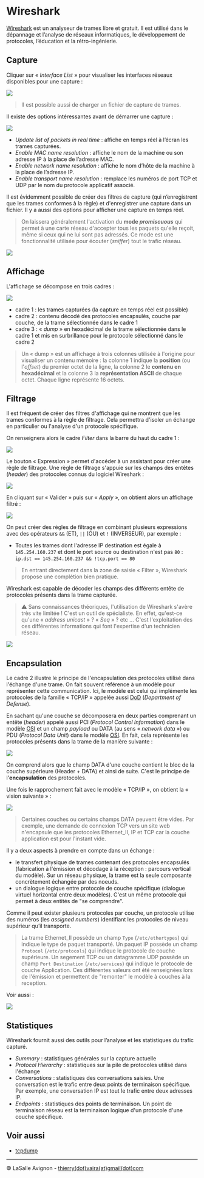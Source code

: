 # Wireshark

[Wireshark](https://www.wireshark.org/) est un analyseur de trames libre et gratuit. Il est utilisé dans le dépannage et l’analyse de réseaux informatiques, le développement de protocoles, l’éducation et la rétro-ingénierie.

## Capture

Cliquer sur « _Interface List_ » pour visualiser les interfaces réseaux disponibles pour une capture :

![](images/wireshark-interface-list.png)

> Il est possible aussi de charger un fichier de capture de trames.

Il existe des options intéressantes avant de démarrer une capture :

![](images/wireshark-capture-options.png)

- _Update list of packets in real time_ : affiche en temps réel à l’écran les trames capturées.
- _Enable MAC name resolution_ : affiche le nom de la machine ou son adresse IP à la place de l’adresse MAC.
- _Enable network name resolution_ : affiche le nom d’hôte de la machine à la place de l’adresse IP.
- _Enable transport name resolution_ : remplace les numéros de port TCP et UDP par le nom du protocole applicatif associé.

Il est évidemment possible de créer des filtres de capture (qui n’enregistrent que les trames conformes à la règle) et d'enregistrer une capture dans un fichier. Il y a aussi des options pour afficher une capture en temps réel.

> On laissera généralement l'activation du **mode _promiscuous_** qui permet à une carte réseau d'accepter tous les paquets qu'elle reçoit, même si ceux qui ne lui sont pas adressés. Ce mode est une fonctionnalité utilisée pour écouter (_sniffer_) tout le trafic réseau.

![](images/wireshark-packet-sniffer.png)

## Affichage

L'affichage se décompose en trois cadres :

![](images/wireshark-cadres.png)

- cadre 1 : les trames capturées (la capture en temps réel est possible)
- cadre 2 : contenu décodé des protocoles encapsulés, couche par couche, de la trame sélectionnée dans le cadre 1
- cadre 3 : « _dump_ » en hexadécimal de la trame sélectionnée dans le cadre 1 et mis en surbrillance pour le protocole sélectionné dans le cadre 2

> Un « dump » est un affichage à trois colonnes utilisée à l'origine pour visualiser un contenu mémoire : la colonne 1 indique la **position** (ou l'_offset_) du premier octet de la ligne, la colonne 2 le **contenu en hexadécimal** et la colonne 3 la **représentation ASCII** de chaque octet. Chaque ligne représente 16 octets.

## Filtrage

Il est fréquent de créer des filtres d'affichage qui ne montrent que les trames conformes à la règle de filtrage. Cela permettra d'isoler un échange en particulier ou l'analyse d'un protocole spécifique.

On renseignera alors le cadre _Filter_ dans la barre du haut du cadre 1 :

![](images/wireshark-filter.png)

Le bouton « Expression » permet d'accéder à un assistant pour créer une règle de filtrage. Une règle de filtrage s'appuie sur les champs des en­têtes (_header_) des protocoles connus du logiciel Wireshark :

![](images/wireshark-expression.png)

En cliquant sur « Valider » puis sur « _Apply_ », on obtient alors un affichage filtré :

![](images/wireshark-filter-active.png)

On peut créer des règles de filtrage en combinant plusieurs expressions avec des opérateurs `&&` (ET), `||` (OU) et `!` (INVERSEUR), par exemple :

- Toutes les trames dont l'adresse IP destination est égale à `145.254.160.237` et dont le port source ou destination n'est pas `80` : `ip.dst == 145.254.160.237 && !tcp.port == 80`

> En entrant directement dans la zone de saisie « Filter », Wireshark propose une complétion bien pratique.

Wireshark est capable de décoder les champs des différents en­tête de protocoles présents dans la trame capturée.

> :warning: Sans connaissances théoriques, l'utilisation de Wireshark s'avère très vite limitée ! C'est un outil de spécialiste. En effet, qu'est-­ce qu'une « _address unicast_ » ? « _Seq_ » ? etc ... C'est l'exploitation des ces différentes informations qui font l'expertise d'un technicien réseau.

![](images/wireshark-dns-comment.png)

## Encapsulation

Le cadre 2 illustre le principe de l'encapsulation des protocoles utilisé dans l'échange d'une trame. On fait souvent référence à un modèle pour représenter cette communication. Ici, le modèle est celui qui implémente les protocoles de la famille « TCP/IP » appelée aussi [DoD](https://www.frameip.com/tcpip/) (_Department of Defense_).

En sachant qu'une couche se décomposera en deux parties comprenant un en­tête (_header_) appelé aussi PCI (_Protocol Control Information_) dans le modèle [OSI](https://www.frameip.com/osi/) et un champ _payload_ ou DATA (au sens « _network data_ ») ou PDU (_Protocol Data Unit_) dans le modèle [OSI](https://www.frameip.com/osi/). En fait, cela représente les protocoles présents dans la trame de la manière suivante :

![](images/wireshark-encapsulation.png)

On comprend alors que le champ DATA d'une couche contient le bloc de la couche supérieure (Header + DATA) et ainsi de suite. C'est le principe de l'**encapsulation** des protocoles.

Une fois le rapprochement fait avec le modèle « TCP/IP », on obtient la « vision suivante » :

![](images/wireshark-encapsulation-trame.png)

> Certaines couches ou certains champs DATA peuvent être vides. Par exemple, une demande de connexion TCP vers un site web n'encapsule que les protocoles Ethernet_II, IP et TCP car la couche application est pour l'instant vide.

Il y a deux aspects à prendre en compte dans un échange :

- le transfert physique de trames contenant des protocoles encapsulés (fabrication à l'émission et décodage à la réception : parcours vertical du modèle). Sur un réseau physique, la trame est la seule composante concrètement échangée par des noeuds.
- un dialogue logique entre protocole de couche spécifique (dialogue virtuel horizontal entre deux modèles). C'est un même protocole qui permet à deux entités de "se comprendre".

Comme il peut exister plusieurs protocoles par couche, un protocole utilise des numéros (les _assigned numbers_) identifiant les protocoles de niveau supérieur qu’il transporte.

> La trame Ethernet_II possède un champ `Type` (`/etc/ethertypes`) qui indique le type de paquet transporté. Un paquet IP possède un champ `Protocol` (`/etc/protocols`) qui indique le protocole de couche supérieure. Un segement TCP ou un datagramme UDP possède un champ `Port Destination` (`/etc/services`) qui indique le protocole de couche Application. Ces différentes valeurs ont été renseignées lors de l'émission et permettent de "remonter" le modèle à couches à la reception.

Voir aussi :

![](images/wireshark-follow.png)

## Statistiques

Wireshark fournit aussi des outils pour l’analyse et les statistiques du trafic capturé.

- _Summary_ : statistiques générales sur la capture actuelle
- _Protocol Hierarchy_ : statistiques sur la pile de protocoles utilisé dans l'échange
- _Conversations_ : statistiques des conversations saisies. Une conversation est le trafic entre deux points de terminaison spécifique. Par exemple, une conversation IP est tout le trafic entre deux adresses IP.
- _Endpoints_ : statistiques des points de terminaison. Un point de terminaison réseau est la terminaison logique d'un protocole d'une couche spécifique.

## Voir aussi

- [tcpdump](../tldr/reseau/tcpdump.md)

---
©️ LaSalle Avignon - [thierry(dot)vaira(at)gmail(dot)com](thierry.vaira@gmail.com)
